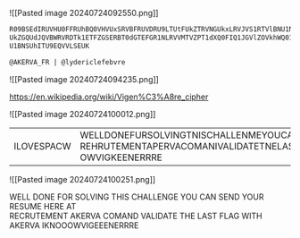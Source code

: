 
![[Pasted image 20240724092550.png]]

```txt
R09BSEdIRUVHU0FFRUhBQ0VHVUxSRVBFRUVDRU9LTUtFUkZTRVNGUkxLRVJVS1RTVlBNU1NOSFNL
UkZGQUdJQVBWRVRDTk1ETFZGSERBT0dGTEFGR1NLRVVMTVZPT1dXQ0FIQ1JGVlZOVkhWQ01TWUVM
U1BNSUhITU9EQVVLSEUK

@AKERVA_FR | @lydericlefebvre
```

![[Pasted image 20240724094235.png]]

https://en.wikipedia.org/wiki/Vigen%C3%A8re_cipher

![[Pasted image 20240724100012.png]]

|            |                                                                                                                                              |
| ---------- | -------------------------------------------------------------------------------------------------------------------------------------------- |
| ILOVESPACW | WELLDONEFURSOLVINGTNISCHALLENMEYOUCANSETDYOURRESUSEHEREAT  <br>REHRUTEMENTAPERVACOMANIVALIDATETNELASTFLAGEITHAKERVAOKNOO  <br>OWVIGKEENERRRE |
![[Pasted image 20240724100251.png]]

WELL DONE FOR SOLVING THIS CHALLENGE YOU CAN SEND YOUR RESUME HERE AT  
RECRUTEMENT AKERVA COMAND VALIDATE THE LAST FLAG WITH AKERVA 
IKNOOOWVIGEEENERRRE




